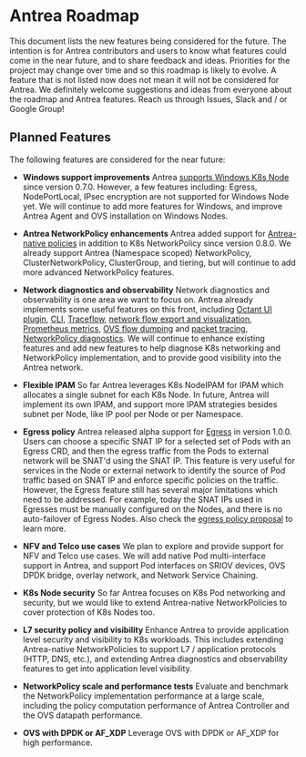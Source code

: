 # Antrea Roadmap

This document lists the new features being considered for the future. The
intention is for Antrea contributors and users to know what features could come
in the near future, and to share feedback and ideas. Priorities for the project
may change over time and so this roadmap is likely to evolve. A feature that is
not listed now does not mean it will not be considered for Antrea. We definitely
welcome suggestions and ideas from everyone about the roadmap and Antrea
features. Reach us through Issues, Slack and / or Google Group!

## Planned Features

The following features are considered for the near future:

* **Windows support improvements**
Antrea [supports Windows K8s Node](docs/windows.md) since version 0.7.0.
However, a few features including: Egress, NodePortLocal, IPsec encryption are
not supported for Windows Node yet. We will continue to add more features for
Windows, and improve Antrea Agent and OVS installation on Windows Nodes.

* **Antrea NetworkPolicy enhancements**
Antrea added support for [Antrea-native policies](docs/antrea-network-policy.md)
in addition to K8s NetworkPolicy since version 0.8.0. We already support
Antrea (Namespace scoped) NetworkPolicy, ClusterNetworkPolicy, ClusterGroup, and
tiering, but will continue to add more advanced NetworkPolicy features.

* **Network diagnostics and observability**
Network diagnostics and observability is one area we want to focus on. Antrea
already implements some useful features on this front, including [Octant UI
plugin](docs/octant-plugin-installation.md), [CLI](docs/antctl.md),
[Traceflow](docs/traceflow-guide.md), [network flow export and visualization](docs/network-flow-visibility.md),
[Prometheus metrics](docs/prometheus-integration.md), [OVS flow dumping](docs/antctl.md#dumping-ovs-flows)
and [packet tracing](docs/antctl.md#ovs-packet-tracing), [NetworkPolicy
diagnostics](docs/antctl.md#networkpolicy-commands). We will continue to
enhance existing features and add new features to help diagnose K8s networking
and NetworkPolicy implementation, and to provide good visibility into the Antrea
network.

* **Flexible IPAM**
So far Antrea leverages K8s NodeIPAM for IPAM which allocates a single subnet
for each K8s Node. In future, Antrea will implement its own IPAM, and support
more IPAM strategies besides subnet per Node, like IP pool per Node or
per Namespace.

* **Egress policy**
Antrea released alpha support for [Egress](docs/feature-gates.md#egress) in
version 1.0.0. Users can choose a specific SNAT IP for a selected set of Pods
with an Egress CRD, and then the egress traffic from the Pods to external
network will be SNAT'd using the SNAT IP. This feature is very useful for
services in the Node or external network to identify the source of Pod traffic
based on SNAT IP and enforce specific policies on the traffic. However, the
Egress feature still has several major limitations which need to be addressed.
For example, today the SNAT IPs used in Egresses must be manually configured on
the Nodes, and there is no auto-failover of Egress Nodes. Also check the
[egress policy proposal](https://github.com/antrea-io/antrea/issues/667) to
learn more.

* **NFV and Telco use cases**
We plan to explore and provide support for NFV and Telco use cases. We will add
native Pod multi-interface support in Antrea, and support Pod interfaces on
SRIOV devices, OVS DPDK bridge, overlay network, and Network Service Chaining.

* **K8s Node security**
So far Antrea focuses on K8s Pod networking and security, but we would like to
extend Antrea-native NetworkPolicies to cover protection of K8s Nodes too.

* **L7 security policy and visibility**
Enhance Antrea to provide application level security and visibility to K8s
workloads. This includes extending Antrea-native NetworkPolicies to support L7 /
application protocols (HTTP, DNS, etc.), and extending Antrea diagnostics and
observability features to get into application level visibility.

* **NetworkPolicy scale and performance tests**
Evaluate and benchmark the NetworkPolicy implementation performance at a large
scale, including the policy computation performance of Antrea Controller and the
OVS datapath performance.

* **OVS with DPDK or AF_XDP**
Leverage OVS with DPDK or AF_XDP for high performance.
